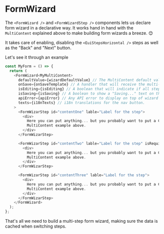# FormWizard

The `<FormWizard />` and `<FormWizardStep />` components lets us declare form wizard in a declarative way. It works hand in hand with the `MultiContent` explained above to make building form wizards a breeze. 😊 

It takes care of enabling, disabling the `<EuiStepsHorizontal />` steps as well as the "Back" and "Next" button.

Let's see it through an example

```js
const MyForm = () => {
  return (
    <FormWizard<MyMultiContent>
      defaultValue={wizardDefaultValue} // The MultiContent default value as explained above
      onSave={onSaveTemplate} // A handler that will receive the multi-content data
      isEditing={isEditing} // A boolean that will indicate if all steps are already "completed" and thus valid or if we need to complete them in order
      isSaving={isSaving} // A boolean to show a "Saving..." text on the button on the last step
      apiError={apiError} // Any API error to display on top of wizard
      texts={i18nTexts} // i18n translations for the nav button.
    >
      <FormWizarStep id="contentOne" lable="Label for the step">
        <div>
          Here you can put anything... but you probably want to put a Container from the
          MultiContent example above.
        </div>
      </FormWizarStep>

      <FormWizarStep id="contentTwo" lable="Label for the step" isRequired>
        <div>
          Here you can put anything... but you probably want to put a Container from the
          MultiContent example above.
        </div>
      </FormWizarStep>

      <FormWizarStep id="contentThree" lable="Label for the step">
        <div>
          Here you can put anything... but you probably want to put a Container from the
          MultiContent example above.
        </div>
      </FormWizarStep>
    </FormWizard>
  );
};
```

That's all we need to build a multi-step form wizard, making sure the data is cached when switching steps.